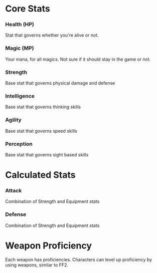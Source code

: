 # Core Stats #
### Health (HP) ###
Stat that governs whether you're alive or not.

### Magic (MP) ###
Your mana, for all magics. Not sure if it should stay in the game or not.

### Strength ###
Base stat that governs physical damage and defense

### Intelligence ###
Base stat that governs thinking skills

### Agility ###
Base stat that governs speed skills

### Perception ###
Base stat that governs sight based skills

# Calculated Stats #
### Attack ###
Combination of Strength and Equipment stats

### Defense ###
Combination of Strength and Equipment stats

# Weapon Proficiency #
Each weapon has proficiencies. Characters can level up proficiency by using weapons, similar to FF2.
